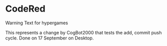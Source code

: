 # CodeRed
Warning Text for hypergames

This represents a change by CogBot2000 that tests the add, commit push cycle.
Done on 17 September on Desktop.
